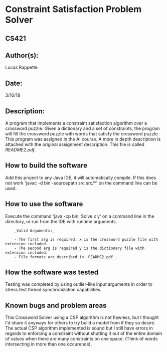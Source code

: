#  Constraint Satisfaction Problem Solver
## CS421

## Author(s):

Lucas Rappette

## Date:

3/16/18


## Description:

A program that implements a constraint satisfaction algorithm over a crossword puzzle.
Given a dictionary and a set of constraints, the program will fill the crossword puzzle with words that satisfy
the crossword puzzle. This program was assigned in the AI course. A more in depth description is attached with the 
original assignment description. This file is called _README2.pdf_.


## How to build the software

Add this project to any Java IDE, it will automatically compile.
If this does not work 'javac -d bin -sourcepath src src/*' on the command line can be used.


## How to use the software

Execute the command 'java -cp bin; Solve x y' on a command line in the directory, or run from the IDE with runtime arguments.

		_Valid Arguments:_

        - The first arg is required, x is the crossword puzzle file with extension included.
		- The second arg is required y is the dictionary file with extension included.
		- File formats are described in _README2.pdf_.


## How the software was tested

Testing was completed by using outlier-like input arguments in order to stress
test thread synchronization capabilities.


## Known bugs and problem areas

This Crossword Solver using a CSP algorithm is not flawless, but I thought I'd share it anyways for others to try build a model from if they so desire. The actual CSP algorithm implemented is sound but I still have errors in regards to enforcing a constraint without shutting it out of the entire domain of values when there are many constraints on one space. (Think of words intersecting in more than one occurence).